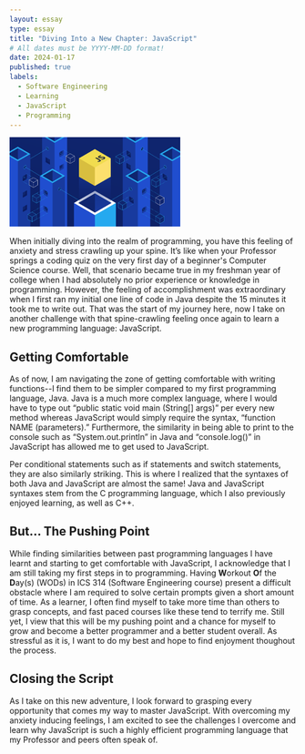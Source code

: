 ```yaml
---
layout: essay
type: essay
title: "Diving Into a New Chapter: JavaScript"
# All dates must be YYYY-MM-DD format!
date: 2024-01-17
published: true
labels:
  - Software Engineering
  - Learning
  - JavaScript
  - Programming
---
```


<img width="300px" class="rounded float-start pe-4" src="../img/javascripticon.png">

When initially diving into the realm of programming, you have this feeling of anxiety and stress crawling up your spine. It’s like when your Professor springs a coding quiz on the very first day of a beginner's Computer Science course. Well, that scenario became true in my freshman year of college when I had absolutely no prior experience or knowledge in programming. However, the feeling of accomplishment was extraordinary when I first ran my initial one line of code in Java despite the 15 minutes it took me to write out. That was the start of my journey here, now I take on another challenge with that spine-crawling feeling once again to learn a new programming language: JavaScript.

## Getting Comfortable

As of now, I am navigating the zone of getting comfortable with writing functions--I find them to be simpler compared to my first programming language, Java. Java is a much more complex language, where I would have to type out “public static void main (String[] args)” per every new method whereas JavaScript would simply require the syntax, “function NAME (parameters).” Furthermore, the similarity in being able to print to the console such as “System.out.println” in Java and “console.log()” in JavaScript has allowed me to get used to JavaScript.

Per conditional statements such as if statements and switch statements, they are also similarly striking. This is where I realized that the syntaxes of both Java and JavaScript are almost the same! Java and JavaScript syntaxes stem from the C programming language, which I also previously enjoyed learning, as well as C++.

## But... The Pushing Point

While finding similarities between past programming languages I have learnt and starting to get comfortable with JavaScript, I acknowledge that I am still taking my first steps in to programming. Having **W**orkout **O**f the **D**ay(s) (WODs) in ICS 314 (Software Engineering course) present a difficult obstacle where I am required to solve certain prompts given a short amount of time. As a learner, I often find myself to take more time than others to grasp concepts, and fast paced courses like these tend to terrify me. Still yet, I view that this will be my pushing point and a chance for myself to grow and become a better programmer and a better student overall. As stressful as it is, I want to do my best and hope to find enjoyment thoughout the process.

## Closing the Script

As I take on this new adventure, I look forward to grasping every opportunity that comes my way to master JavaScript. With overcoming my anxiety inducing feelings, I am excited to see the challenges I overcome and learn why JavaScript is such a highly efficient programming language that my Professor and peers often speak of.
